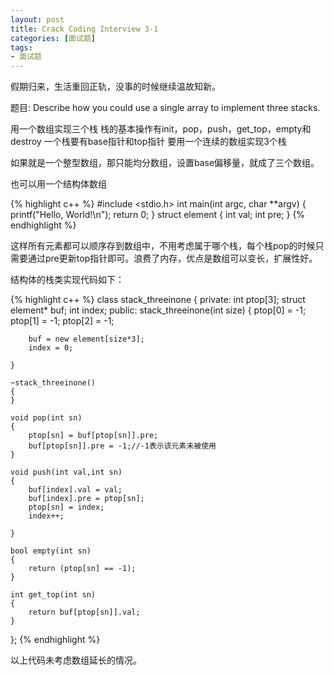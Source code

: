 ```yaml
---
layout: post
title: Crack Coding Interview 3-1
categories: [面试题]
tags:
- 面试题
---
```


假期归来，生活重回正轨，没事的时候继续温故知新。

题目:
Describe how you could use a single array to implement three stacks.

用一个数组实现三个栈
栈的基本操作有init，pop，push，get_top，empty和destroy
一个栈要有base指针和top指针
要用一个连续的数组实现3个栈

如果就是一个整型数组，那只能均分数组，设置base偏移量，就成了三个数组。

也可以用一个结构体数组

{% highlight c++ %}
#include <stdio.h>
int main(int argc, char **argv)
{
    printf("Hello, World!\n");
    return 0;
}
struct element
{
    int val;
    int pre;
}
{% endhighlight %}

这样所有元素都可以顺序存到数组中，不用考虑属于哪个栈，每个栈pop的时候只需要通过pre更新top指针即可。浪费了内存，优点是数组可以变长，扩展性好。

结构体的栈类实现代码如下：

{% highlight c++ %}
class stack_threeinone
{
private:
	int ptop[3];
	struct element* buf;
	int index;
public:
	stack_threeinone(int size)
	{
		ptop[0] = -1;
		ptop[1] = -1;
		ptop[2] = -1;

		buf = new element[size*3];
		index = 0;

	}

	~stack_threeinone()
	{
	}

	void pop(int sn)
	{
		ptop[sn] = buf[ptop[sn]].pre;
		buf[ptop[sn]].pre = -1;//-1表示该元素未被使用
	}

	void push(int val,int sn)
	{
		buf[index].val = val;
		buf[index].pre = ptop[sn];
		ptop[sn] = index;
		index++;
		
	}

	bool empty(int sn)
	{
		return (ptop[sn] == -1);
	}

	int get_top(int sn)
	{
		return buf[ptop[sn]].val;
	}
};
{% endhighlight %}

以上代码未考虑数组延长的情况。